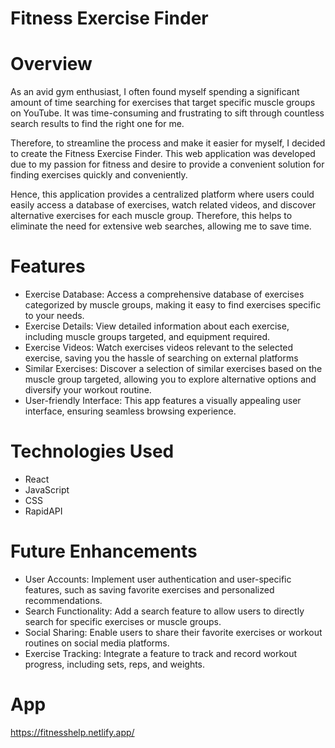 # Fitness Exercise Finder

# Overview

As an avid gym enthusiast, I often found myself spending a significant amount of time searching for exercises that target specific muscle groups on YouTube. It was time-consuming and frustrating to sift through countless search results to find the right one for me. 

Therefore, to streamline the process and make it easier for myself, I decided to create the Fitness Exercise Finder. This web application was developed due to my passion for fitness and desire to provide a convenient solution for finding exercises quickly and conveniently.

Hence, this application provides a centralized platform where users could easily access a database of exercises, watch related videos, and discover alternative exercises for each muscle group. Therefore, this helps to eliminate the need for extensive web searches, allowing me to save time.

# Features

- Exercise Database: Access a comprehensive database of exercises categorized by muscle groups, making it easy to find exercises specific to your needs.
- Exercise Details: View detailed information about each exercise, including muscle groups targeted, and equipment required.
- Exercise Videos: Watch exercises videos relevant to the selected exercise, saving you the hassle of searching on external platforms
- Similar Exercises: Discover a selection of similar exercises based on the muscle group targeted, allowing you to explore alternative options and diversify your workout routine.
- User-friendly Interface: This app features a visually appealing user interface, ensuring seamless browsing experience.

# Technologies Used

- React
- JavaScript
- CSS
- RapidAPI

# Future Enhancements

- User Accounts: Implement user authentication and user-specific features, such as saving favorite exercises and personalized recommendations.
- Search Functionality: Add a search feature to allow users to directly search for specific exercises or muscle groups.
- Social Sharing: Enable users to share their favorite exercises or workout routines on social media platforms.
- Exercise Tracking: Integrate a feature to track and record workout progress, including sets, reps, and weights.

# App

https://fitnesshelp.netlify.app/
